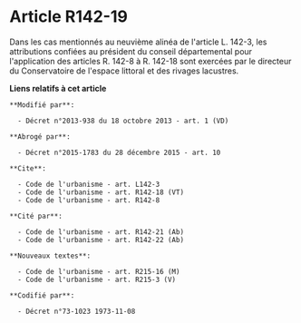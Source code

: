 # Article R142-19

Dans les cas mentionnés au neuvième alinéa de l'article L. 142-3, les attributions confiées au président du conseil
départemental pour l'application des articles R. 142-8 à R. 142-18 sont exercées par le directeur du Conservatoire de
l'espace littoral et des rivages lacustres.

**Liens relatifs à cet article**

	**Modifié par**:

	  - Décret n°2013-938 du 18 octobre 2013 - art. 1 (VD)

	**Abrogé par**:

	  - Décret n°2015-1783 du 28 décembre 2015 - art. 10

	**Cite**:

	  - Code de l'urbanisme - art. L142-3
	  - Code de l'urbanisme - art. R142-18 (VT)
	  - Code de l'urbanisme - art. R142-8

	**Cité par**:

	  - Code de l'urbanisme - art. R142-21 (Ab)
	  - Code de l'urbanisme - art. R142-22 (Ab)

	**Nouveaux textes**:

	  - Code de l'urbanisme - art. R215-16 (M)
	  - Code de l'urbanisme - art. R215-3 (V)

	**Codifié par**:

	  - Décret n°73-1023 1973-11-08
